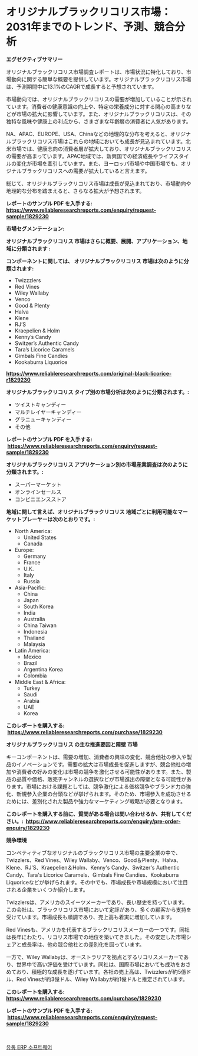 <p><h1>オリジナルブラックリコリス市場：2031年までのトレンド、予測、競合分析</h1></p><p><strong>エグゼクティブサマリー</strong></p>
<p><p>オリジナルブラックリコリス市場調査レポートは、市場状況に特化しており、市場動向に関する簡単な概要を提供しています。オリジナルブラックリコリス市場は、予測期間中に13.1%のCAGRで成長すると予想されています。</p><p>市場動向では、オリジナルブラックリコリスの需要が増加していることが示されています。消費者の健康意識の向上や、特定の栄養成分に対する関心の高まりなどが市場の拡大に影響しています。また、オリジナルブラックリコリスは、その独特な風味や健康上の利点から、さまざまな年齢層の消費者に人気があります。</p><p>NA、APAC、EUROPE、USA、Chinaなどの地理的な分布を考えると、オリジナルブラックリコリス市場はこれらの地域においても成長が見込まれています。北米市場では、健康志向の消費者層が拡大しており、オリジナルブラックリコリスの需要が高まっています。APAC地域では、新興国での経済成長やライフスタイルの変化が市場を牽引しています。また、ヨーロッパ市場や中国市場でも、オリジナルブラックリコリスへの需要が拡大していると言えます。</p><p>総じて、オリジナルブラックリコリス市場は成長が見込まれており、市場動向や地理的な分布を踏まえると、さらなる拡大が予想されます。</p></p>
<p><strong>レポートのサンプル PDF を入手する: <a href="https://www.reliableresearchreports.com/enquiry/request-sample/1829230">https://www.reliableresearchreports.com/enquiry/request-sample/1829230</a></strong></p>
<p><strong>市場セグメンテーション:</strong></p>
<p><strong> オリジナルブラックリコリス 市場はさらに概要、展開、アプリケーション、地域に分類されます :</strong></p>
<p><strong>コンポーネントに関しては、 オリジナルブラックリコリス 市場は次のように分類されます: &nbsp;</strong></p>
<p><ul><li>Twizzzlers</li><li>Red Vines</li><li>Wiley Wallaby</li><li>Venco</li><li>Good & Plenty</li><li>Halva</li><li>Klene</li><li>RJ’S</li><li>Kraepelien & Holm</li><li>Kenny’s Candy</li><li>Switzer’s Authentic Candy</li><li>Tara’s Licorice Caramels</li><li>Gimbals Fine Candies</li><li>Kookaburra Liquorice</li></ul></p>
<p><strong><a href="https://www.reliableresearchreports.com/original-black-licorice-r1829230">https://www.reliableresearchreports.com/original-black-licorice-r1829230</a></strong></p>
<p><strong> オリジナルブラックリコリス タイプ別の市場分析は次のように分類されます。:</strong></p>
<p><ul><li>ツイストキャンディー</li><li>マルチレイヤーキャンディー</li><li>グラニューキャンディー</li><li>その他</li></ul></p>
<p><strong>レポートのサンプル PDF を入手する: &nbsp;<a href="https://www.reliableresearchreports.com/enquiry/request-sample/1829230">https://www.reliableresearchreports.com/enquiry/request-sample/1829230</a></strong></p>
<p><strong> オリジナルブラックリコリス アプリケーション別の市場産業調査は次のように分類されます。:</strong></p>
<p><ul><li>スーパーマーケット</li><li>オンラインセールス</li><li>コンビニエンスストア</li></ul></p>
<p><strong>地域に関して言えば、オリジナルブラックリコリス 地域ごとに利用可能なマーケットプレーヤーは次のとおりです。:</strong></p>
<p><ul>
    <li>
        North America:
        <ul>
            <li>United States</li>
            <li>Canada</li>
        </ul>
    </li>
    <li>
        Europe:
        <ul>
            <li>Germany</li>
            <li>France</li>
            <li>U.K.</li>
            <li>Italy</li>
            <li>Russia</li>
        </ul>
    </li>
    <li>
        Asia-Pacific:
        <ul>
            <li>China</li>
            <li>Japan</li>
            <li>South Korea</li>
            <li>India</li>
            <li>Australia</li>
            <li>China Taiwan</li>
            <li>Indonesia</li>
            <li>Thailand</li>
            <li>Malaysia</li>
        </ul>
    </li>
    <li>
        Latin America:
        <ul>
            <li>Mexico</li>
            <li>Brazil</li>
            <li>Argentina Korea</li>
            <li>Colombia</li>
        </ul>
    </li>
    <li>
        Middle East & Africa:
        <ul>
            <li>Turkey</li>
            <li>Saudi</li>
            <li>Arabia</li>
            <li>UAE</li>
            <li>Korea</li>
        </ul>
    </li>
    </ul></p>
<p><strong>このレポートを購入する: &nbsp;<a href="https://www.reliableresearchreports.com/purchase/1829230">https://www.reliableresearchreports.com/purchase/1829230</a></strong></p>
<p><strong>オリジナルブラックリコリス の主な推進要因と障壁 市場</strong></p>
<p><p>キーコンポーネントは、需要の増加、消費者の興味の変化、競合他社の参入や製品のイノベーションです。需要の拡大は市場成長を促進しますが、競合他社の増加や消費者の好みの変化は市場の競争を激化させる可能性があります。また、製品の品質や価格、販売チャンネルの選択などが市場進出の障壁となる可能性があります。市場における課題としては、競争激化による価格競争やブランド力の強化、新規参入企業の台頭などが挙げられます。そのため、市場参入を成功させるためには、差別化された製品や強力なマーケティング戦略が必要となります。</p></p>
<p><strong>このレポートを購入する前に、質問がある場合は問い合わせるか、共有してください。:&nbsp; <a href="https://www.reliableresearchreports.com/enquiry/pre-order-enquiry/1829230">https://www.reliableresearchreports.com/enquiry/pre-order-enquiry/1829230</a></strong></p>
<p><strong>競争環境</strong></p>
<p><p>コンペティティブなオリジナルのブラックリコリス市場の主要企業の中で、Twizzlers、Red Vines、Wiley Wallaby、Venco、Good＆Plenty、Halva、Klene、RJ'S、Kraepelien＆Holm、Kenny's Candy、Switzer's Authentic Candy、Tara's Licorice Caramels、Gimbals Fine Candies、Kookaburra Liquoriceなどが挙げられます。その中でも、市場成長や市場規模において注目される企業をいくつか紹介します。</p><p>Twizzlersは、アメリカのスイーツメーカーであり、長い歴史を持っています。この会社は、ブラックリコリス市場において定評があり、多くの顧客から支持を受けています。市場成長も順調であり、売上高も着実に増加しています。</p><p>Red Vinesも、アメリカを代表するブラックリコリスメーカーの一つです。同社は長年にわたり、リコリス市場での地位を築いてきました。その安定した市場シェアと成長率は、他の競合他社との差別化を図っています。</p><p>一方で、Wiley Wallabyは、オーストラリアを拠点とするリコリスメーカーであり、世界中で高い評価を受けています。同社は、国際市場においても成功をおさめており、積極的な成長を遂げています。各社の売上高は、Twizzlersが約5億ドル、Red Vinesが約3億ドル、Wiley Wallabyが約1億ドルと推定されています。</p></p>
<p><strong>このレポートを購入する: &nbsp; <a href="https://www.reliableresearchreports.com/purchase/1829230">https://www.reliableresearchreports.com/purchase/1829230</a></strong></p>
<p><strong>レポートのサンプル PDF を入手する: &nbsp;<a href="https://www.reliableresearchreports.com/enquiry/request-sample/1829230">https://www.reliableresearchreports.com/enquiry/request-sample/1829230</a></strong><strong></strong></p>
<p>&nbsp;</p>
<p><p><a href="https://github.com/laholand/Market-Research-Report-List-3/blob/main/978783229649.md">유통 ERP 소프트웨어</a></p></p>